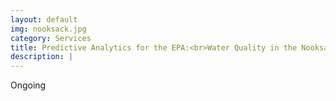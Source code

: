 ```yaml
---
layout: default
img: nooksack.jpg 
category: Services
title: Predictive Analytics for the EPA:<br>Water Quality in the Nooksack River
description: |
---
```

Ongoing
